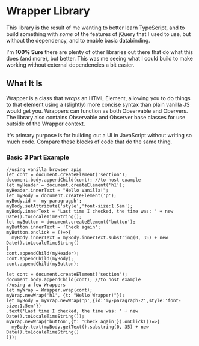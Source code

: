 # Wrapper Library

This library is the result of me wanting to better learn TypeScript, and to build something with *some* of the features of jQuery that I used to use, but without the dependency, and to enable basic databinding.

I'm **100% Sure** there are plenty of other libraries out there that do what this does (and more), but better. This was me seeing what I could build to make working without external dependencies a bit easier.

## What It Is

Wrapper is a class that *wraps* an HTML Element, allowing you to do things to that element using a (slightly) more concise syntax than plain vanilla JS would get you. Wrappers can function as both Observable and Obervers. The library also contains Observable and Observer base classes for use outside of the Wrapper context.

It's primary purpose is for building out a UI in JavaScript without writing so much code. Compare these blocks of code that do the same thing.

### Basic 3 Part Example
```
//using vanilla browser apis
let cont = document.createElement('section');
document.body.appendChild(cont); //to host example
let myHeader = document.createElement('h1');
myHeader.innerText = "Hello Vanilla!";
let myBody = document.createElement('p');
myBody.id = 'my-paragragph';
myBody.setAttribute('style','font-size:1.5em');
myBody.innerText = 'Last time I checked, the time was: ' + new Date().toLocaleTimeString();
let myButton = document.createElement('button');
myButton.innerText = 'Check again';
myButton.onclick = ()=>{
  myBody.innerText = myBody.innerText.substring(0, 35) + new Date().toLocaleTimeString()
}
cont.appendChild(myHeader);
cont.appendChild(myBody);
cont.appendChild(myButton);
```

```
let cont = document.createElement('section'); 
document.body.appendChild(cont); //to host example
//using a few Wrappers
let myWrap = Wrapper.wrap(cont);
myWrap.newWrap('h1', {t: "Hello Wrapper!"});
let myBody = myWrap.newWrap('p',{id:'my-paragraph-2',style:'font-size:1.5em'})
.text('Last time I checked, the time was: ' + new Date().toLocaleTimeString());
myWrap.newWrap('button',{t: 'Check again'}).onClick(()=>{
  myBody.text(myBody.getText().substring(0, 35) + new Date().toLocaleTimeString()
)});
```

